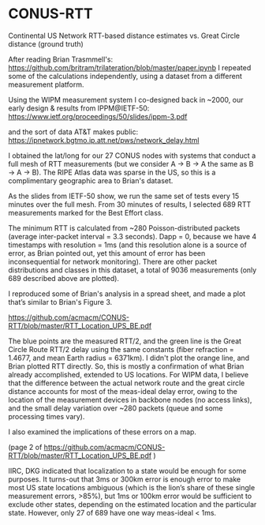 # CONUS-RTT
Continental US Network RTT-based distance estimates vs. Great Circle distance (ground truth)

After reading Brian Trasmmell's:
https://github.com/britram/trilateration/blob/master/paper.ipynb
I repeated some of
the calculations independently, using a dataset from a different
measurement platform.

Using the WIPM measurement system I co-designed back in ~2000,
our early design & results from IPPM@IETF-50: 
https://www.ietf.org/proceedings/50/slides/ippm-3.pdf

and the sort of data AT&T makes public:
https://ipnetwork.bgtmo.ip.att.net/pws/network_delay.html

I obtained the lat/long for our 27 CONUS nodes with 
systems that conduct a full mesh of RTT measurements
(but we consider A -> B -> A the same as B -> A -> B).
The RIPE Atlas data was sparse in the US, so this is a 
complimentary geographic area to Brian's dataset.

As the slides from IETF-50 show,
we run the same set of tests every 15 minutes over the full mesh. 
From 30 minutes of results, I selected 689 RTT measurements 
marked for the Best Effort class.

The minimum RTT is calculated from ~280 Poisson-distributed packets
(average inter-packet interval = 3.3 seconds).
Dapp = 0, because we have 4 timestamps with resolution = 1ms
(and this resolution alone is a source of error, as Brian pointed out,
yet this amount of error has been inconsequential for network monitoring).
There are other packet distributions and classes in this dataset, 
a total of 9036 measurements (only 689 described above are plotted).

I reproduced some of Brian's analysis in a spread sheet, 
and made a plot that’s similar to Brian's Figure 3.

https://github.com/acmacm/CONUS-RTT/blob/master/RTT_Location_UPS_BE.pdf

The blue points are the measured RTT/2, and the green line
is the Great Circle Route RTT/2 delay using the same constants
(fiber refraction = 1.4677, and mean Earth radius = 6371km).
I didn't plot the orange line, and Brian plotted RTT directly.
So, this is mostly a confirmation of what Brian already accomplished,
extended to US locations. For WIPM data, I believe that the difference 
between the actual network route and the great circle distance accounts
for most of the meas-ideal delay error, owing to the location
of the measurement devices in backbone nodes (no access links), 
and the small delay variation over ~280 packets 
(queue and some processing times vary). 

I also examined the implications of these errors on a map. 

(page 2 of https://github.com/acmacm/CONUS-RTT/blob/master/RTT_Location_UPS_BE.pdf  )

IIRC, DKG indicated that localization to a state would be enough 
for some purposes. It turns-out that 3ms or 300km error 
is enough error to make most US state locations ambiguous (which is 
the lion’s share of these single measurement errors, >85%), but 1ms or 100km
error would be sufficient to exclude other states, depending on
the estimated location and the particular state. 
However, only 27 of 689 have one way meas-ideal < 1ms.


